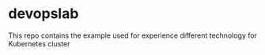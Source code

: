 # devopslab


This repo contains the example used for experience different technology for Kubernetes cluster
